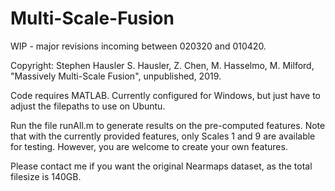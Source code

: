 # Multi-Scale-Fusion
WIP - major revisions incoming between 020320 and 010420.

Copyright: Stephen Hausler
S. Hausler, Z. Chen, M. Hasselmo, M. Milford, "Massively Multi-Scale Fusion", unpublished, 2019.

Code requires MATLAB. Currently configured for Windows, but just have to adjust the filepaths to use on Ubuntu.

Run the file runAll.m to generate results on the pre-computed features. Note that with the currently provided features, only Scales 1 and 9 are available for testing. However, you are welcome to create your own features.

Please contact me if you want the original Nearmaps dataset, as the total filesize is 140GB. 
